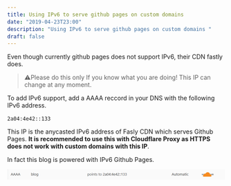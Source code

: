 ```yaml
---
title: Using IPv6 to serve github pages on custom domains 
date: "2019-04-23T23:00"
description: "Using IPv6 to serve github pages on custom domains "
draft: false
---
```


Even though currently github pages does not support IPv6, their CDN fastly does.

> ⚠️Please do this only If you know what you are doing! This IP can change at any moment.

To add IPv6 support, add a AAAA reccord in your DNS with the following IPv6 address.

    2a04:4e42::133

This IP is the anycasted IPv6 address of Fasly CDN which serves Github Pages. **It is recommended to use this with Cloudflare Proxy as HTTPS does not work with custom domains with this IP**.

In fact this blog is powered with IPv6 Github Pages.

![Cloudflare IPv6 GitHub Pages](cf-blog-github.png)